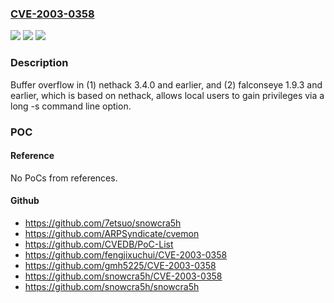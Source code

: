 ### [CVE-2003-0358](https://cve.mitre.org/cgi-bin/cvename.cgi?name=CVE-2003-0358)
![](https://img.shields.io/static/v1?label=Product&message=n%2Fa&color=blue)
![](https://img.shields.io/static/v1?label=Version&message=n%2Fa&color=blue)
![](https://img.shields.io/static/v1?label=Vulnerability&message=n%2Fa&color=brighgreen)

### Description

Buffer overflow in (1) nethack 3.4.0 and earlier, and (2) falconseye 1.9.3 and earlier, which is based on nethack, allows local users to gain privileges via a long -s command line option.

### POC

#### Reference
No PoCs from references.

#### Github
- https://github.com/7etsuo/snowcra5h
- https://github.com/ARPSyndicate/cvemon
- https://github.com/CVEDB/PoC-List
- https://github.com/fengjixuchui/CVE-2003-0358
- https://github.com/gmh5225/CVE-2003-0358
- https://github.com/snowcra5h/CVE-2003-0358
- https://github.com/snowcra5h/snowcra5h

